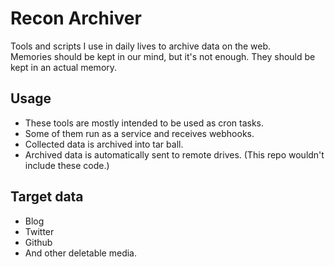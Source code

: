 # Recon Archiver
Tools and scripts I use in daily lives to archive data on the web.  
Memories should be kept in our mind, but it's not enough. They should be kept in an actual memory.

## Usage
- These tools are mostly intended to be used as cron tasks.
- Some of them run as a service and receives webhooks.
- Collected data is archived into tar ball.
- Archived data is automatically sent to remote drives. (This repo wouldn't include these code.)

## Target data
- Blog
- Twitter
- Github
- And other deletable media.


